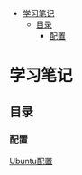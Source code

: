 - [学习笔记](#学习笔记)
  - [目录](#目录)
    - [配置](#配置)

# 学习笔记

## 目录
### 配置
[Ubuntu配置](./source/Ubuntu配置.md)